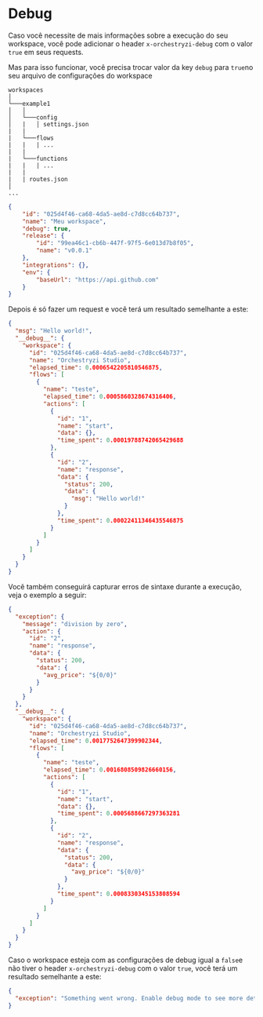# Debug
Caso você necessite de mais informações sobre a execução do seu workspace, você pode adicionar o header `x-orchestryzi-debug` com o valor `true` em seus requests.

Mas para isso funcionar, você precisa trocar valor da key `debug` para `true`no seu arquivo de configurações do workspace
```
workspaces
│
└───example1
│   │
│   └───config
│   |   │ settings.json
|   |
|   └───flows
|   |   | ...
|   |
|   └───functions
|   |   | ...
|   |
|   | routes.json
│   
...
```

```json
{
    "id": "025d4f46-ca68-4da5-ae8d-c7d8cc64b737",
    "name": "Meu workspace",
    "debug": true,
    "release": {
        "id": "99ea46c1-cb6b-447f-97f5-6e013d7b8f05",
        "name": "v0.0.1"
    },
    "integrations": {},
    "env": {
        "baseUrl": "https://api.github.com"
    }
}
```

Depois é só fazer um request e você terá um resultado semelhante a este:
```json
{
  "msg": "Hello world!",
  "__debug__": {
    "workspace": {
      "id": "025d4f46-ca68-4da5-ae8d-c7d8cc64b737",
      "name": "Orchestryzi Studio",
      "elapsed_time": 0.0006542205810546875,
      "flows": [
        {
          "name": "teste",
          "elapsed_time": 0.0005860328674316406,
          "actions": [
            {
              "id": "1",
              "name": "start",
              "data": {},
              "time_spent": 0.00019788742065429688
            },
            {
              "id": "2",
              "name": "response",
              "data": {
                "status": 200,
                "data": {
                  "msg": "Hello world!"
                }
              },
              "time_spent": 0.00022411346435546875
            }
          ]
        }
      ]
    }
  }
}
```

Você também conseguirá capturar erros de sintaxe durante a execução, veja o exemplo a seguir:
```json
{
  "exception": {
    "message": "division by zero",
    "action": {
      "id": "2",
      "name": "response",
      "data": {
        "status": 200,
        "data": {
          "avg_price": "${0/0}"
        }
      }
    }
  },
  "__debug__": {
    "workspace": {
      "id": "025d4f46-ca68-4da5-ae8d-c7d8cc64b737",
      "name": "Orchestryzi Studio",
      "elapsed_time": 0.0017752647399902344,
      "flows": [
        {
          "name": "teste",
          "elapsed_time": 0.0016808509826660156,
          "actions": [
            {
              "id": "1",
              "name": "start",
              "data": {},
              "time_spent": 0.0005688667297363281
            },
            {
              "id": "2",
              "name": "response",
              "data": {
                "status": 200,
                "data": {
                  "avg_price": "${0/0}"
                }
              },
              "time_spent": 0.0008330345153808594
            }
          ]
        }
      ]
    }
  }
}
```

Caso o workspace esteja com as configurações de debug igual a `false`e não tiver o header `x-orchestryzi-debug` com o valor `true`, você terá um resultado semelhante a este:

```json
{
  "exception": "Something went wrong. Enable debug mode to see more details."
}
```